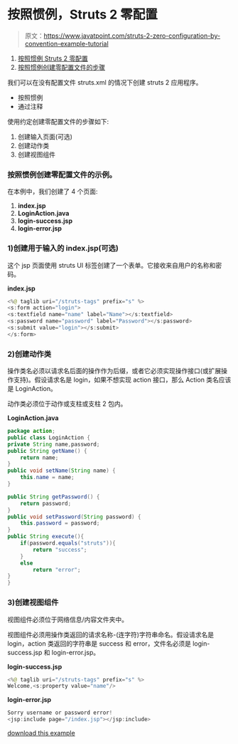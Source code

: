 # 按照惯例，Struts 2 零配置

> 原文：<https://www.javatpoint.com/struts-2-zero-configuration-by-convention-example-tutorial>

1.  [按照惯例 Struts 2 零配置](#)
2.  [按照惯例创建零配置文件的步骤](#)

我们可以在没有配置文件 struts.xml 的情况下创建 struts 2 应用程序。

*   按照惯例
*   通过注释

使用约定创建零配置文件的步骤如下:

1.  创建输入页面(可选)
2.  创建动作类
3.  创建视图组件

### 按照惯例创建零配置文件的示例。

在本例中，我们创建了 4 个页面:

1.  **index.jsp**
2.  **LoginAction.java**
3.  **login-success.jsp**
4.  **login-error.jsp**

### 1)创建用于输入的 index.jsp(可选)

这个 jsp 页面使用 struts UI 标签创建了一个表单。它接收来自用户的名称和密码。

**index.jsp**

```java
<%@ taglib uri="/struts-tags" prefix="s" %>
<s:form action="login">
<s:textfield name="name" label="Name"></s:textfield>
<s:password name="password" label="Password"></s:password>
<s:submit value="login"></s:submit>
</s:form>

```

### 2)创建动作类

操作类名必须以请求名后面的操作作为后缀，或者它必须实现操作接口(或扩展操作支持)。假设请求名是 login，如果不想实现 action 接口，那么 Action 类名应该是 LoginAction。

动作类必须位于动作或支柱或支柱 2 包内。

**LoginAction.java**

```java
package action;
public class LoginAction {
private String name,password;
public String getName() {
	return name;
}
public void setName(String name) {
	this.name = name;
}

public String getPassword() {
	return password;
}
public void setPassword(String password) {
	this.password = password;
}
public String execute(){
	if(password.equals("struts")){
		return "success";
	}
	else
		return "error";
}
}

```

### 3)创建视图组件

视图组件必须位于网络信息/内容文件夹中。

视图组件必须用操作类返回的请求名称-(连字符)字符串命名。假设请求名是 login，action 类返回的字符串是 success 和 error，文件名必须是 login-success.jsp 和 login-error.jsp。

**login-success.jsp**

```java
<%@ taglib uri="/struts-tags" prefix="s" %>
Welcome,<s:property value="name"/>

```

**login-error.jsp**

```java
Sorry username or password error!
<jsp:include page="/index.jsp"></jsp:include>

```

[download this example](https://static.javatpoint.com/src/st/convention.zip)